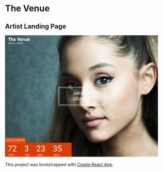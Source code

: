 # The Venue

## Artist Landing Page

![homepage](src/resources/images/home.png)

This project was bootstrapped with [Create React App](https://github.com/facebook/create-react-app).
